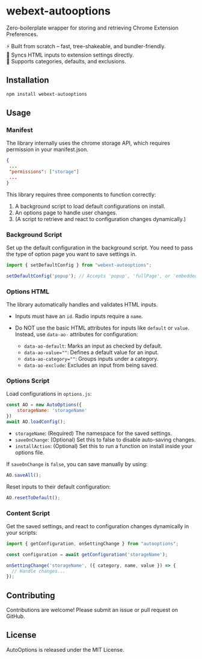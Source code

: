 # webext-autooptions

Zero-boilerplate wrapper for storing and retrieving Chrome Extension Preferences.

⚡ Built from scratch – fast, tree-shakeable, and bundler-friendly.\
🔌 Syncs HTML inputs to extension settings directly.\
🧠 Supports categories, defaults, and exclusions.

## Installation

```bash
npm install webext-autooptions
```

## Usage

### Manifest
The library internally uses the chrome storage API, which requires permission in your manifest.json.

```json
{
 ...
 "permissions": ["storage"]
 ...
}
```

This library requires three components to function correctly:
1. A background script to load default configurations on install.
2. An options page to handle user changes.
3. (A script to retrieve and react to configuration changes dynamically.)

### Background Script

Set up the default configuration in the background script. You need to pass the type of option page you want to save settings in.

```javascript
import { setDefaultConfig } from "webext-autooptions";

setDefaultConfig('popup'); // Accepts 'popup', 'fullPage', or 'embedded'
```

### Options HTML

The library automatically handles and validates HTML inputs.

- Inputs must have an `id`. Radio inputs require a `name`.
- Do NOT use the basic HTML attributes for inputs like `default` or `value`. Instead, use `data-ao-` attributes for configuration:
  
  - `data-ao-default`: Marks an input as checked by default.
  - `data-ao-value=""`: Defines a default value for an input.
  - `data-ao-category=""`: Groups inputs under a category.
  - `data-ao-exclude`: Excludes an input from being saved.

### Options Script

Load configurations in `options.js`:

```javascript
const AO = new AutoOptions({
    storageName: 'storageName'
})
await AO.loadConfig();
```

- `storageName`: (Required) The namespace for the saved settings.
- `saveOnChange`: (Optional) Set this to false to disable auto-saving changes. 
- `installAction`: (Optional) Set this to run a function on install inside your options file.

If `saveOnChange` is `false`, you can save manually by using:

```javascript
AO.saveAll();
```

Reset inputs to their default configuration:

```javascript
AO.resetToDefault();
```

### Content Script

Get the saved settings, and react to configuration changes dynamically in your scripts:

```javascript
import { getConfiguration, onSettingChange } from "autooptions";

const configuration = await getConfiguration('storageName');

onSettingChange('storageName', ({ category, name, value }) => {
  // Handle changes...
});
```

## Contributing

Contributions are welcome! Please submit an issue or pull request on GitHub.

## License

AutoOptions is released under the MIT License.